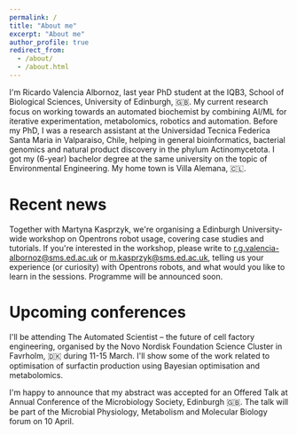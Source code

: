 ```yaml
---
permalink: /
title: "About me"
excerpt: "About me"
author_profile: true
redirect_from: 
  - /about/
  - /about.html
---
```


I'm Ricardo Valencia Albornoz, last year PhD student at the IQB3, School of Biological Sciences, University of Edinburgh, 🇬🇧. My current research focus on working towards an automated biochemist by combining AI/ML for iterative experimentation, metabolomics, robotics and automation. Before my PhD, I was a research assistant at the Universidad Tecnica Federica Santa Maria in Valparaiso, Chile, helping in general bioinformatics, bacterial genomics and natural product discovery in the phylum Actinomycetota. I got my (6-year) bachelor degree at the same university on the topic of Environmental Engineering. My home town is Villa Alemana, 🇨🇱. 

Recent news
======
Together with Martyna Kasprzyk, we're organising a Edinburgh University-wide workshop on Opentrons robot usage, covering case studies and tutorials. If you're interested in the workshop, please write to r.g.valencia-albornoz@sms.ed.ac.uk or m.kasprzyk@sms.ed.ac.uk, telling us your experience (or curiosity) with Opentrons robots, and what would you like to learn in the sessions. Programme will be announced soon.

Upcoming conferences
======
I'll be attending The Automated Scientist – the future of cell factory engineering, organised by the Novo Nordisk Foundation Science Cluster in Favrholm, 🇩🇰 during 11-15 March. I'll show some of the work related to optimisation of surfactin production using Bayesian optimisation and metabolomics.

I'm happy to announce that my abstract was accepted for an Offered Talk at Annual Conference of the Microbiology Society, Edinburgh 🇬🇧. The talk will be part of the Microbial Physiology, Metabolism and Molecular Biology forum on 10 April.

